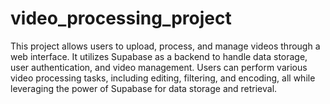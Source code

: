 # video_processing_project
This project allows users to upload, process, and manage videos through a web interface. It utilizes Supabase as a backend to handle data storage, user authentication, and video management. Users can perform various video processing tasks, including editing, filtering, and encoding, all while leveraging the power of Supabase for data storage and retrieval.
